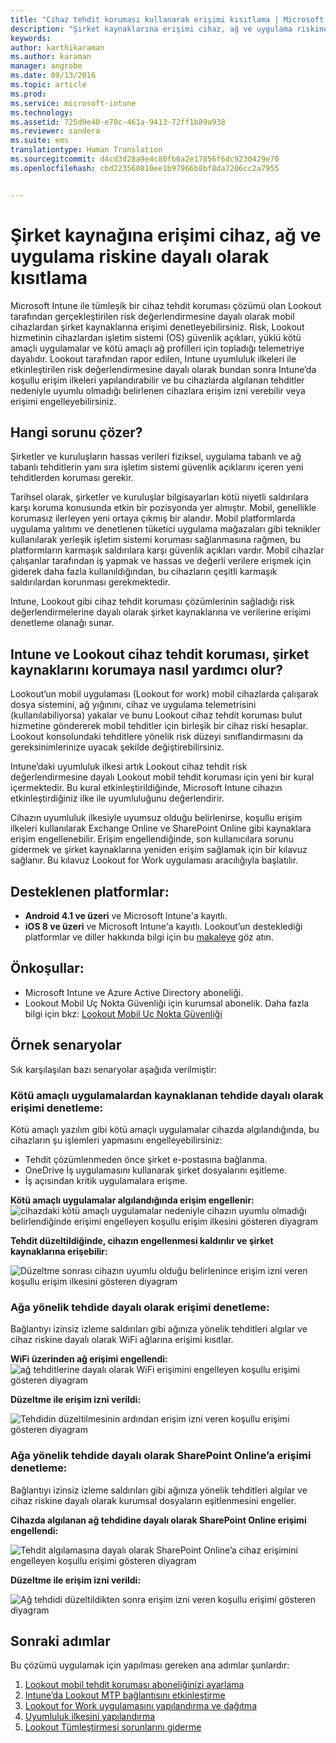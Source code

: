 ```yaml
---
title: "Cihaz tehdit koruması kullanarak erişimi kısıtlama | Microsoft Intune"
description: "Şirket kaynaklarına erişimi cihaz, ağ ve uygulama riskine dayalı olarak kısıtlayın."
keywords: 
author: karthikaraman
ms.author: karaman
manager: angrobe
ms.date: 09/13/2016
ms.topic: article
ms.prod: 
ms.service: microsoft-intune
ms.technology: 
ms.assetid: 725d9e40-e70c-461a-9413-72ff1b89a938
ms.reviewer: sandera
ms.suite: ems
translationtype: Human Translation
ms.sourcegitcommit: d4cd3d28a9e4c80fb6a2e17856f6dc9230429e70
ms.openlocfilehash: cbd223560810ee1b97966b8bf8da7206cc2a7955


---
```


# <a name="restrict-access-to-company-resource-based-on-device-network-and-application-risk"></a>Şirket kaynağına erişimi cihaz, ağ ve uygulama riskine dayalı olarak kısıtlama
Microsoft Intune ile tümleşik bir cihaz tehdit koruması çözümü olan Lookout tarafından gerçekleştirilen risk değerlendirmesine dayalı olarak mobil cihazlardan şirket kaynaklarına erişimi denetleyebilirsiniz. Risk, Lookout hizmetinin cihazlardan işletim sistemi (OS) güvenlik açıkları, yüklü kötü amaçlı uygulamalar ve kötü amaçlı ağ profilleri için topladığı telemetriye dayalıdır. Lookout tarafından rapor edilen, Intune uyumluluk ilkeleri ile etkinleştirilen risk değerlendirmesine dayalı olarak bundan sonra Intune’da koşullu erişim ilkeleri yapılandırabilir ve bu cihazlarda algılanan tehditler nedeniyle uyumlu olmadığı belirlenen cihazlara erişim izni verebilir veya erişimi engelleyebilirsiniz.  

## <a name="what-problem-does-this-solve"></a>Hangi sorunu çözer?
Şirketler ve kuruluşların hassas verileri fiziksel, uygulama tabanlı ve ağ tabanlı tehditlerin yanı sıra işletim sistemi güvenlik açıklarını içeren yeni tehditlerden koruması gerekir.

Tarihsel olarak, şirketler ve kuruluşlar bilgisayarları kötü niyetli saldırılara karşı koruma konusunda etkin bir pozisyonda yer almıştır. Mobil, genellikle korumasız ilerleyen yeni ortaya çıkmış bir alandır. Mobil platformlarda uygulama yalıtımı ve denetlenen tüketici uygulama mağazaları gibi teknikler kullanılarak yerleşik işletim sistemi koruması sağlanmasına rağmen, bu platformların karmaşık saldırılara karşı güvenlik açıkları vardır. Mobil cihazlar çalışanlar tarafından iş yapmak ve hassas ve değerli verilere erişmek için giderek daha fazla kullanıldığından, bu cihazların çeşitli karmaşık saldırılardan korunması gerekmektedir.

Intune, Lookout gibi cihaz tehdit koruması çözümlerinin sağladığı risk değerlendirmelerine dayalı olarak şirket kaynaklarına ve verilerine erişimi denetleme olanağı sunar.

## <a name="how-do-intune-and-lookout-device-threat-protection-help-protect-company-resources"></a>Intune ve Lookout cihaz tehdit koruması, şirket kaynaklarını korumaya nasıl yardımcı olur?
Lookout’un mobil uygulaması (Lookout for work) mobil cihazlarda çalışarak dosya sistemini, ağ yığınını, cihaz ve uygulama telemetrisini (kullanılabiliyorsa) yakalar ve bunu Lookout cihaz tehdit koruması bulut hizmetine göndererek mobil tehditler için birleşik bir cihaz riski hesaplar. Lookout konsolundaki tehditlere yönelik risk düzeyi sınıflandırmasını da gereksinimlerinize uyacak şekilde değiştirebilirsiniz.  

Intune’daki uyumluluk ilkesi artık Lookout cihaz tehdit risk değerlendirmesine dayalı Lookout mobil tehdit koruması için yeni bir kural içermektedir. Bu kural etkinleştirildiğinde, Microsoft Intune cihazın etkinleştirdiğiniz ilke ile uyumluluğunu değerlendirir.

Cihazın uyumluluk ilkesiyle uyumsuz olduğu belirlenirse, koşullu erişim ilkeleri kullanılarak Exchange Online ve SharePoint Online gibi kaynaklara erişim engellenebilir. Erişim engellendiğinde, son kullanıcılara sorunu gidermek ve şirket kaynaklarına yeniden erişim sağlamak için bir kılavuz sağlanır. Bu kılavuz Lookout for Work uygulaması aracılığıyla başlatılır.
## <a name="supported-platforms"></a>Desteklenen platformlar:
* **Android 4.1 ve üzeri** ve Microsoft Intune'a kayıtlı.
* **iOS 8 ve üzeri** ve Microsoft Intune'a kayıtlı.
Lookout’un desteklediği platformlar ve diller hakkında bilgi için bu [makaleye](https://personal.support.lookout.com/hc/en-us/articles/114094140253) göz atın.

## <a name="prerequisites"></a>Önkoşullar:
* Microsoft Intune ve Azure Active Directory aboneliği.
* Lookout Mobil Uç Nokta Güvenliği için kurumsal abonelik.  Daha fazla bilgi için bkz: [Lookout Mobil Uç Nokta Güvenliği](https://www.lookout.com/products/mobile-endpoint-security)

## <a name="example-scenarios"></a>Örnek senaryolar
Sık karşılaşılan bazı senaryolar aşağıda verilmiştir:
### <a name="control-access-based-on-threat-from-malicious-apps"></a>Kötü amaçlı uygulamalardan kaynaklanan tehdide dayalı olarak erişimi denetleme:
Kötü amaçlı yazılım gibi kötü amaçlı uygulamalar cihazda algılandığında, bu cihazların şu işlemleri yapmasını engelleyebilirsiniz:
* Tehdit çözümlenmeden önce şirket e-postasına bağlanma.
* OneDrive İş uygulamasını kullanarak şirket dosyalarını eşitleme.
* İş açısından kritik uygulamalara erişme.

**Kötü amaçlı uygulamalar algılandığında erişim engellenir:**
![cihazdaki kötü amaçlı uygulamalar nedeniyle cihazın uyumlu olmadığı belirlendiğinde erişimi engelleyen koşullu erişim ilkesini gösteren diyagram](../media/mtp/malicious-apps-blocked.png)

**Tehdit düzeltildiğinde, cihazın engellenmesi kaldırılır ve şirket kaynaklarına erişebilir:**

![Düzeltme sonrası cihazın uyumlu olduğu belirlenince erişim izni veren koşullu erişim ilkesini gösteren diyagram](../media/mtp/malicious-apps-unblocked.png)
### <a name="control-access-based-on-threat-to-network"></a>Ağa yönelik tehdide dayalı olarak erişimi denetleme:
Bağlantıyı izinsiz izleme saldırıları gibi ağınıza yönelik tehditleri algılar ve cihaz riskine dayalı olarak WiFi ağlarına erişimi kısıtlar.

**WiFi üzerinden ağ erişimi engellendi:**
![ağ tehditlerine dayalı olarak WiFi erişimini engelleyen koşullu erişimi gösteren diyagram](../media/mtp/network-wifi-blocked.png)

**Düzeltme ile erişim izni verildi:**

![Tehdidin düzeltilmesinin ardından erişim izni veren koşullu erişimi gösteren diyagram](../media/mtp/network-wifi-unblocked.png)
### <a name="control-access-to-sharepoint-online-based-on-threat-to-network"></a>Ağa yönelik tehdide dayalı olarak SharePoint Online’a erişimi denetleme:

Bağlantıyı izinsiz izleme saldırıları gibi ağınıza yönelik tehditleri algılar ve cihaz riskine dayalı olarak kurumsal dosyaların eşitlenmesini engeller.

**Cihazda algılanan ağ tehdidine dayalı olarak SharePoint Online erişimi engellendi:**

![Tehdit algılamasına dayalı olarak SharePoint Online’a cihaz erişimini engelleyen koşullu erişimi gösteren diyagram](../media/mtp/network-spo-blocked.png)


**Düzeltme ile erişim izni verildi:**

![Ağ tehdidi düzeltildikten sonra erişim izni veren koşullu erişimi gösteren diyagram](../media/mtp/network-spo-unblocked.png)

## <a name="next-steps"></a>Sonraki adımlar
Bu çözümü uygulamak için yapılması gereken ana adımlar şunlardır:
1.  [Lookout mobil tehdit koruması aboneliğinizi ayarlama](set-up-your-subscription-with-lookout-mtp.md)
2.  [Intune’da Lookout MTP bağlantısını etkinleştirme](enable-lookout-mtp-connection-in-intune.md)
3.  [Lookout for Work uygulamasını yapılandırma ve dağıtma](configure-and-deploy-lookout-for-work-apps.md)
4.  [Uyumluluk ilkesini yapılandırma](enable-device-threat-protection-rule-in-compliance-policy.md)
5.  [Lookout Tümleştirmesi sorunlarını giderme](http://docs.microsoft.com/en-us/intune/troubleshoot/troubleshooting-lookout-integration)



<!--HONumber=Nov16_HO1-->


